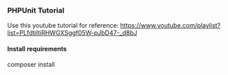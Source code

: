 ### PHPUnit Tutorial

Use this youtube tutorial for reference: https://www.youtube.com/playlist?list=PLfdtiltiRHWGXSggf05W-pJbD47-_d8bJ

#### Install requirements
composer install